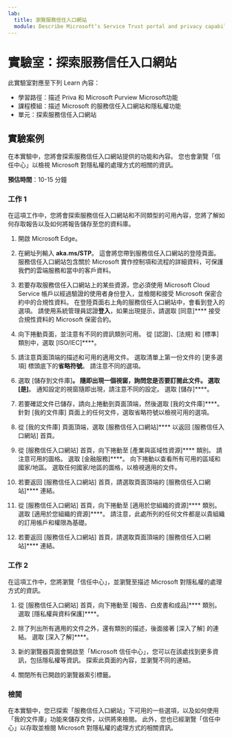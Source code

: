 ```yaml
---
lab:
  title: 瀏覽服務信任入口網站
  module: Describe Microsoft’s Service Trust portal and privacy capabilities
---
```


# 實驗室：探索服務信任入口網站

此實驗室對應至下列 Learn 內容：

- 學習路徑：描述 Priva 和 Microsoft Purview Microsoft功能
- 課程模組：描述 Microsoft 的服務信任入口網站和隱私權功能
- 單元：探索服務信任入口網站

## 實驗案例

在本實驗中，您將會探索服務信任入口網站提供的功能和內容。 您也會瀏覽「信任中心」以檢視 Microsoft 對隱私權的處理方式的相關的資訊。

**預估時間**：10-15 分鐘

### 工作 1

在這項工作中，您將會探索服務信任入口網站和不同類型的可用內容，您將了解如何存取報告以及如何將報告儲存至您的資料庫。

1. 開啟 Microsoft Edge。

1. 在網址列輸入 **aka.ms/STP**。 這會將您帶到服務信任入口網站的登陸頁面。 服務信任入口網站包含關於 Microsoft 實作控制項和流程的詳細資料，可保護我們的雲端服務和當中的客戶資料。

1. 若要存取服務信任入口網站上的某些資源，您必須使用 Microsoft Cloud Service 帳戶以經過驗證的使用者身份登入，並檢閱和接受 Microsoft 保密合約中的合規性資料。 在登陸頁面右上角的服務信任入口網站中，會看到登入的選項。  請使用系統管理員認證**登入**，如果出現提示，請選取 [同意]**** 接受合規性資料的 Microsoft 保密合約。

1. 向下捲動頁面，並注意有不同的資訊類別可用。 從 [認證]、[法規] 和 [標準] 類別中，選取 [ISO/IEC]****。

1. 請注意頁面頂端的描述和可用的適用文件。  選取清單上第一份文件的 [更多選項] 標頭底下的**省略符號**。  請注意不同的選項。

1. 選取 [儲存到文件庫]****。  隨即出現一個視窗，詢問您是否要訂閱此文件。  選取 [是]****。 通知設定的視窗隨即出現，請注意不同的設定。 選取 [儲存]****。

1. 若要確認文件已儲存，請向上捲動到頁面頂端，然後選取 [我的文件庫]****。  針對 [我的文件庫] 頁面上的任何文件，選取省略符號以檢視可用的選項。

1. 從 [我的文件庫] 頁面頂端，選取 [服務信任入口網站]**** 以返回 [服務信任入口網站] 首頁。

1. 從 [服務信任入口網站] 首頁，向下捲動至 [產業與區域性資源]**** 類別。  請注意可用的圖格。  選取 [金融服務]****。  向下捲動以查看所有可用的區域和國家/地區。  選取任何國家/地區的圖格，以檢視適用的文件。

1. 若要返回 [服務信任入口網站] 首頁，請選取頁面頂端的 [服務信任入口網站]**** 連結。

1. 從 [服務信任入口網站] 首頁，向下捲動至 [適用於您組織的資源]**** 類別。 選取 [適用於您組織的資源]****。  請注意，此處所列的任何文件都是以貴組織的訂用帳戶和權限為基礎。

1. 若要返回 [服務信任入口網站] 首頁，請選取頁面頂端的 [服務信任入口網站]**** 連結。

### 工作 2

在這項工作中，您將瀏覽「信任中心」，並瀏覽至描述 Microsoft 對隱私權的處理方式的資訊。

1. 從 [服務信任入口網站] 首頁，向下捲動至 [報告、白皮書和成品]**** 類別。 選取 [隱私權與資料保護]****。  

1. 除了列出所有適用的文件之外，還有類別的描述，後面接著 [深入了解] 的連結。  選取 [深入了解]****。

1. 新的瀏覽器頁面會開啟至「Microsoft 信任中心」，您可以在該處找到更多資訊，包括隱私權等資訊。 探索此頁面的內容，並瀏覽不同的連結。

1. 關閉所有已開啟的瀏覽器索引標籤。

### 檢閱

在本實驗中，您已探索「服務信任入口網站」下可用的一些選項，以及如何使用「我的文件庫」功能來儲存文件，以供將來檢閱。  此外，您也已經瀏覽「信任中心」以存取並檢閱 Microsoft 對隱私權的處理方式的相關資訊。
